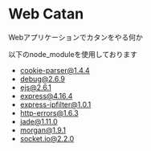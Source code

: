 # Web Catan
Webアプリケーションでカタンをやる何か

以下のnode_moduleを使用しております
- cookie-parser@1.4.4
- debug@2.6.9
- ejs@2.6.1
- express@4.16.4
- express-ipfilter@1.0.1
- http-errors@1.6.3
- jade@1.11.0
- morgan@1.9.1
- socket.io@2.2.0
